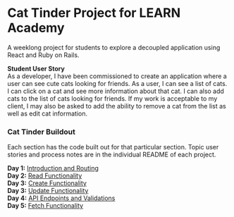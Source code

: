 # Cat Tinder Project for LEARN Academy

A weeklong project for students to explore a decoupled application using React and Ruby on Rails.

**Student User Story**  
As a developer, I have been commissioned to create an application where a user can see cute cats looking for friends. As a user, I can see a list of cats. I can click on a cat and see more information about that cat. I can also add cats to the list of cats looking for friends. If my work is acceptable to my client, I may also be asked to add the ability to remove a cat from the list as well as edit cat information.

### Cat Tinder Buildout
Each section has the code built out for that particular section. Topic user stories and process notes are in the individual README of each project.

**Day 1:** [ Introduction and Routing ](./cat-tinder-intro)  
**Day 2:** [ Read Functionality ](./cat-tinder-read)  
**Day 3:** [ Create Functionality ](./cat-tinder-create)  
**Day 3:** [ Update Functionality ](./cat-tinder-edit)  
**Day 4:** [ API Endpoints and Validations ](./cat-tinder-read)  
**Day 5:** [ Fetch Functionality ](./cat-tinder-fetch)
